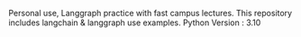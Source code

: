 Personal use, Langgraph practice with fast campus lectures. 
This repository includes langchain & langgraph use examples.
Python Version : 3.10